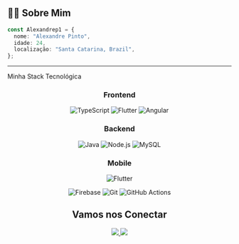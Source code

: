 ## 👨‍💻 Sobre Mim

```ts
const Alexandrep1 = {
  nome: "Alexandre Pinto",
  idade: 24,
  localização: "Santa Catarina, Brazil",
};
```

---

 Minha Stack Tecnológica

<div align="center">
  
  ### Frontend

  ![TypeScript](https://img.shields.io/badge/TypeScript-3178C6?style=for-the-badge&logo=typescript&logoColor=white)
  ![Flutter](https://img.shields.io/badge/Flutter-02569B?style=for-the-badge&logo=flutter&logoColor=white)
  ![Angular](https://img.shields.io/badge/Angular-DD0031?style=for-the-badge&logo=angular&logoColor=white)

  ### Backend

  ![Java](https://img.shields.io/badge/Java-ED8B00?style=for-the-badge&logo=openjdk&logoColor=white)
  ![Node.js](https://img.shields.io/badge/Node.js-339933?style=for-the-badge&logo=nodedotjs&logoColor=white)
  ![MySQL](https://img.shields.io/badge/MySQL-4479A1?style=for-the-badge&logo=mysql&logoColor=white)

  ### Mobile
  
  ![Flutter](https://img.shields.io/badge/Flutter-02569B?style=for-the-badge&logo=flutter&logoColor=white)
  
  
  ![Firebase](https://img.shields.io/badge/Firebase-FFCA28?style=for-the-badge&logo=firebase&logoColor=black)
  ![Git](https://img.shields.io/badge/Git-F05032?style=for-the-badge&logo=git&logoColor=white)
  ![GitHub Actions](https://img.shields.io/badge/GitHub_Actions-2088FF?style=for-the-badge&logo=github-actions&logoColor=white)

  ## Vamos nos Conectar

<p>
  <a href="mailto:alexandrepinto199014@gmail.com">
    <img src="https://img.shields.io/badge/Email-8e44ad?style=for-the-badge&logo=gmail&logoColor=white" />
  </a>
  <a href="linkedin.com/in/alexandre-pinto-b0674a274">
    <img src="https://img.shields.io/badge/LinkedIn-0A66C2?style=for-the-badge&logo=linkedin&logoColor=white" />
  </a>
</p>

